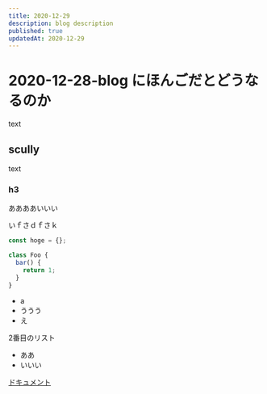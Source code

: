 ```yaml
---
title: 2020-12-29
description: blog description
published: true
updatedAt: 2020-12-29
---
```


# 2020-12-28-blog にほんごだとどうなるのか

text

## scully

text

### h3

ああああいいい

いｆさｄｆさｋ

```ts
const hoge = {};

class Foo {
  bar() {
    return 1;
  }
}
```

- a
- ううう
- え

2番目のリスト

* ああ
* いいい

[ドキュメント](www.github.com)
